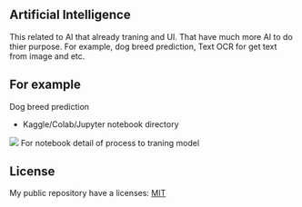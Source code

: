 ## Artificial Intelligence

This related to AI that already traning and UI. That have much more AI to do thier purpose. For example, dog breed prediction,
Text OCR for get text from image and etc.
## For example

Dog breed prediction

- Kaggle/Colab/Jupyter notebook directory

<img src = '![image](https://github.com/sencesco/Artificial-Intelligence/assets/140499337/8835ee0a-92ce-48c2-bf32-6e4675706885)
'></img>
For notebook detail of process to traning model


## License

My public  repository have a licenses: [MIT](https://choosealicense.com/licenses/mit/)

